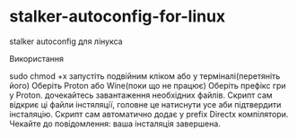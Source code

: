 # stalker-autoconfig-for-linux
stalker autoconfig для лінукса

Використання

sudo chmod +x <where stalker-autoconfig.sh>
запустіть подвійним кліком або у терміналі(перетяніть його)
Оберіть Proton або Wine(поки що не працює)
Оберіть префікс гри у Proton. дочекайтесь завантаження необхідних файлів.
Скрипт сам відкриє ці файли інстяляції, головне це натиснути усе аби підтвердити інсталяцію.
Скрипт сам автоматично додає у prefix Directx компілятори.
Чекайте до повідомлення: ваша інсталяція завершена.
